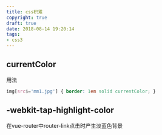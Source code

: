 ```yaml
---
title: css积累
copyright: true
draft: true
date: 2018-08-14 19:20:14
tags:
- css3
---
```


## currentColor
用法
``` css
img[src$='mm1.jpg'] { border: 1em solid currentColor; }
```

## -webkit-tap-highlight-color

在vue-router中router-link点击时产生淡蓝色背景